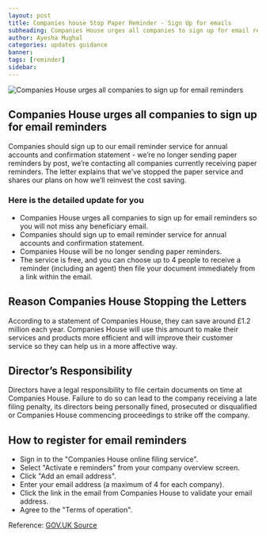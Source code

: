 ```yaml
---
layout: post
title: Companies house Stop Paper Reminder - Sign Up for emails
subheading: Companies House urges all companies to sign up for email reminders under the go-green initiative. Everyone is asked to sign-up for email reminders or the relevant government bodies will not be responsible, says GOV.UK
author: Ayesha Mughal
categories: updates guidance
banner: 
tags: [reminder]
sidebar: 
---
```

![Companies House urges all companies to sign up for email reminders](https://tinyurl.com/yzaelj2w "Companies House urges all companies to sign up for email reminders") 


## Companies House urges all companies to sign up for email reminders
Companies should sign up to our email reminder service for annual accounts and confirmation statement - we’re no longer sending paper reminders by post, we’re contacting all companies currently receiving paper reminders. The letter explains that we’ve stopped the paper service and shares our plans on how we’ll reinvest the cost saving.   
### Here is the detailed update for you
* Companies House urges all companies to sign up for email reminders so you will not miss any beneficiary email.
* Companies should sign up to email reminder service for annual accounts and confirmation statement.
* Companies House will be no longer sending paper reminders.
* The service is free, and you can choose up to 4 people to receive a reminder (including an agent) then file your document immediately from a link within the email.  

## Reason Companies House Stopping the Letters
According to a statement of Companies House, they can save around £1.2 million each year. Companies House will use this amount to make their services and products more efficient and will improve their customer service so they can help us in a more affective way.  

## Director’s Responsibility
Directors have a legal responsibility to file certain documents on time at Companies House. Failure to do so can lead to the company receiving a late filing penalty, its directors being personally fined, prosecuted or disqualified or Companies House commencing proceedings to strike off the company.

## How to register for email reminders
* Sign in to the "Companies House online filing service".
* Select "Activate e reminders" from your company overview screen.
* Click "Add an email address".
* Enter your email address (a maximum of 4 for each company).
* Click the link in the email from Companies House to validate your email address.
* Agree to the "Terms of operation".  



Reference: 
[GOV.UK Source][1]


  
  [1]: https://ewf.companieshouse.gov.uk//seclogin?tc=1